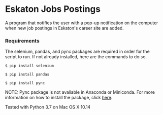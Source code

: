 # Eskaton Jobs Postings
A program that notifies the user with a pop-up notification on the computer when new job postings in Eskaton's career site are added.
### Requirements

The selenium, pandas, and pync packages are required in order for the script to run. If not already installed, here are the commands to do so.

```
$ pip install selenium
```
```
$ pip install pandas
```
```
$ pip install pync
```

NOTE: Pync package is not avaliable in Anaconda or Miniconda. For more information on how to install the package, click <a href="https://stackoverflow.com/questions/57326043/how-to-install-packages-in-conda-that-are-not-available-in-anaconda-conda4-7">here</a>. 

Tested with Python 3.7 on Mac OS X 10.14
